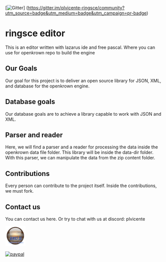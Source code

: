 [![Gitter](https://badges.gitter.im/plvicente-ringsce/community.svg)]
(https://gitter.im/plvicente-ringsce/community?utm_source=badge&utm_medium=badge&utm_campaign=pr-badge)

#  ringsce editor
This is an editor written with lazarus ide and free pascal. Where you can use for openkrown repo to build the engine

## Our Goals
Our goal for this project is to deliver an open source library for JSON, XML, and database for the openkrown engine.

## Database goals

Our database goals are to achieve a library capable to work with JSON and XML.

## Parser and reader
Here, we will find a parser and a reader for processing the data inside the openkrown data file folder. This library will be inside the data-dir folder. With this parser, we can manipulate the data from the zip content folder.

## Contributions
Every person can contribute to the project itself. Inside the contributions, we must fork.

## Contact us
You can contact us here. Or try to chat with us at discord: plvicente

![Screenshot](RINGSCE_v2.png)

[![paypal](https://www.paypalobjects.com/en_US/i/btn/btn_donateCC_LG.gif)](pdvicente@gleentech.com)

